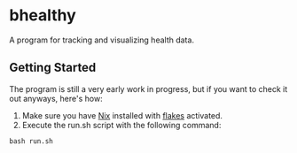 # bhealthy
A program for tracking and visualizing health data.

## Getting Started
The program is still a very early work in progress, but if you want to check it out anyways, here's how:

1. Make sure you have [Nix](https://nixos.org/download) installed with [flakes](https://nixos.wiki/wiki/Flakes) activated.
2. Execute the run.sh script with the following command:
```
bash run.sh
```
